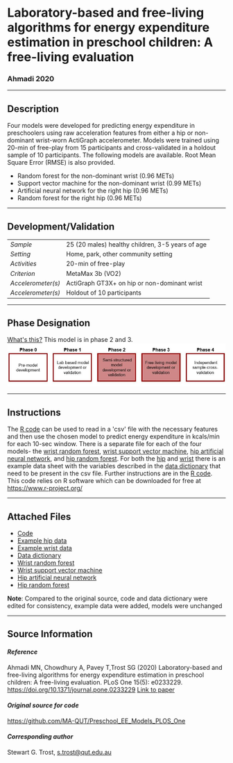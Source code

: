 # Laboratory-based and free-living algorithms for energy expenditure estimation in preschool children: A free-living evaluation
### Ahmadi 2020
---

## Description
Four models were developed for predicting energy expenditure in preschoolers using raw acceleration features from either a hip or non-dominant wrist-worn ActiGraph accelerometer. Models were trained using 20-min of free-play from 15 participants and cross-validated in a holdout sample of 10 participants. 
The following models are available. Root Mean Square Error (RMSE) is also provided.
* Random forest for the non-dominant wrist (0.96 METs)
* Support vector machine for the non-dominant wrist (0.99 METs)
* Artificial neural network for the right hip (0.96 METs)
* Random forest for the right hip (0.96 METs)

---

## Development/Validation

|  |  |
| ------------- | ------------- |
| *Sample*  |25 (20 males) healthy children, 3-5 years of age|
| *Setting*  |Home, park, other community setting|
| *Activities*  | 20-min of free-play |
| *Criterion* | MetaMax 3b (VO2) |
| *Accelerometer(s)* | ActiGraph GT3X+ on hip or non-dominant wrist |
| *Accelerometer(s)* | Holdout of 10 participants|

---
## Phase Designation
[What's this?](https://github.com/clevengerkimberly/AccelerometerRepository/blob/a76916ebe2a6002b20cdc6ef39c889d62ce9d6ae/phase%20_images/phase.md)
This model is in phase 2 and 3.![image](https://github.com/clevengerkimberly/AccelerometerRepository/blob/0cb5f3ab8b5857ac285220d865cad6286cba1164/phase%20_images/Phase23.JPG)

---
## Instructions
The [R code](https://github.com/clevengerkimberly/AccelerometerRepository/blob/f8362c18a512e68ff0c6c1413585f7016cc3bcc2/Ahmadi2020/code.R) can be used to read in a 'csv' file with the necessary features and then use the chosen model to predict energy expenditure in kcals/min for each 10-sec window. There is a separate file for each of the four models- the [wrist random forest](https://github.com/clevengerkimberly/AccelerometerRepository/blob/f8362c18a512e68ff0c6c1413585f7016cc3bcc2/Ahmadi2020/wrist_rf.RData), [wrist support vector machine](https://github.com/clevengerkimberly/AccelerometerRepository/blob/f8362c18a512e68ff0c6c1413585f7016cc3bcc2/Ahmadi2020/wrist_svm.RData), [hip artificial neural network](https://github.com/clevengerkimberly/AccelerometerRepository/blob/f8362c18a512e68ff0c6c1413585f7016cc3bcc2/Ahmadi2020/hip_ann.RData), and [hip random forest](https://github.com/clevengerkimberly/AccelerometerRepository/blob/f8362c18a512e68ff0c6c1413585f7016cc3bcc2/Ahmadi2020/hip_rf.RData). For both the [hip](https://github.com/clevengerkimberly/AccelerometerRepository/blob/f8362c18a512e68ff0c6c1413585f7016cc3bcc2/Ahmadi2020/example_hip_data.csv) and [wrist](https://github.com/clevengerkimberly/AccelerometerRepository/blob/f8362c18a512e68ff0c6c1413585f7016cc3bcc2/Ahmadi2020/example_wrist_data.csv) there is an example data sheet with the variables described in the [data dictionary](https://github.com/clevengerkimberly/AccelerometerRepository/blob/f8362c18a512e68ff0c6c1413585f7016cc3bcc2/Ahmadi2020/datadictionary.xlsx) that need to be present in the csv file. Further instructions are in the [R code](https://github.com/clevengerkimberly/AccelerometerRepository/blob/f8362c18a512e68ff0c6c1413585f7016cc3bcc2/Ahmadi2020/code.R). 
This code relies on R software which can be downloaded for free at https://www.r-project.org/

---
## Attached Files
* [Code](https://github.com/clevengerkimberly/AccelerometerRepository/blob/f8362c18a512e68ff0c6c1413585f7016cc3bcc2/Ahmadi2020/code.R)
* [Example hip data](https://github.com/clevengerkimberly/AccelerometerRepository/blob/f8362c18a512e68ff0c6c1413585f7016cc3bcc2/Ahmadi2020/example_hip_data.csv)
* [Example wrist data](https://github.com/clevengerkimberly/AccelerometerRepository/blob/f8362c18a512e68ff0c6c1413585f7016cc3bcc2/Ahmadi2020/example_wrist_data.csv)
* [Data dictionary](https://github.com/clevengerkimberly/AccelerometerRepository/blob/f8362c18a512e68ff0c6c1413585f7016cc3bcc2/Ahmadi2020/datadictionary.xlsx)
* [Wrist random forest](https://github.com/clevengerkimberly/AccelerometerRepository/blob/f8362c18a512e68ff0c6c1413585f7016cc3bcc2/Ahmadi2020/wrist_rf.RData)
* [Wrist support vector machine](https://github.com/clevengerkimberly/AccelerometerRepository/blob/f8362c18a512e68ff0c6c1413585f7016cc3bcc2/Ahmadi2020/wrist_svm.RData)
* [Hip artificial neural network](https://github.com/clevengerkimberly/AccelerometerRepository/blob/f8362c18a512e68ff0c6c1413585f7016cc3bcc2/Ahmadi2020/hip_ann.RData)
* [Hip random forest](https://github.com/clevengerkimberly/AccelerometerRepository/blob/f8362c18a512e68ff0c6c1413585f7016cc3bcc2/Ahmadi2020/hip_rf.RData)



**Note**: Compared to the original source, code and data dictionary were edited for consistency, example data were added, models were unchanged


---
## Source Information
#### *Reference*
Ahmadi MN, Chowdhury A, Pavey T,Trost SG (2020) Laboratory-based and free-living algorithms for energy expenditure estimation in preschool children: A free-living evaluation. PLoS One 15(5): e0233229. https://doi.org/10.1371/journal.pone.0233229 [Link to paper](https://github.com/clevengerkimberly/AccelerometerRepository/blob/f8362c18a512e68ff0c6c1413585f7016cc3bcc2/Ahmadi2020/Ahmadi.pdf)

#### *Original source for code*
https://github.com/MA-QUT/Preschool_EE_Models_PLOS_One


#### *Corresponding author*
Stewart G. Trost, s.trost@qut.edu.au
